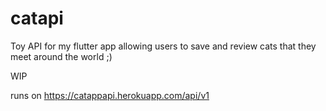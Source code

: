 # catapi

Toy API for my flutter app allowing users to save and review cats that they meet around the world ;)

WIP

runs on https://catappapi.herokuapp.com/api/v1
